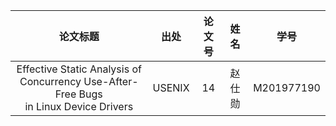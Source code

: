 
|论文标题|出处|论文号|姓名|学号|
|:---:|:---:|:---:|:---:|:---:|
|Effective Static Analysis of Concurrency Use-After-Free Bugs<br> in Linux Device Drivers|USENIX|14|赵仕勋|M201977190|
